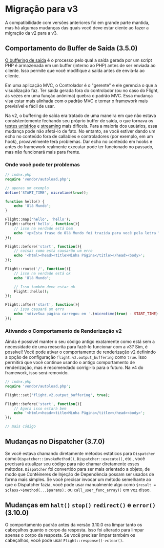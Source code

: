 # Migração para v3

A compatibilidade com versões anteriores foi em grande parte mantida, mas há algumas mudanças das quais você deve estar ciente ao fazer a migração da v2 para a v3.

## Comportamento do Buffer de Saída (3.5.0)

[O buffering de saída](https://stackoverflow.com/questions/2832010/what-is-output-buffering-in-php) é o processo pelo qual a saída gerada por um script PHP é armazenada em um buffer (interno ao PHP) antes de ser enviada ao cliente. Isso permite que você modifique a saída antes de enviá-la ao cliente.

Em uma aplicação MVC, o Controlador é o "gerente" e ele gerencia o que a visualização faz. Ter saída gerada fora do controlador (ou no caso do Flight, às vezes em uma função anônima) quebra o padrão MVC. Essa mudança visa estar mais alinhada com o padrão MVC e tornar o framework mais previsível e fácil de usar.

Na v2, o buffering de saída era tratado de uma maneira em que não estava consistentemente fechando seu próprio buffer de saída, o que tornava os [testes unitários](https://github.com/flightphp/core/pull/545/files#diff-eb93da0a3473574fba94c3c4160ce68e20028e30b267875ab0792ade0b0539a0R42) e [streaming](https://github.com/flightphp/core/issues/413) mais difíceis. Para a maioria dos usuários, essa mudança pode não afetá-lo de fato. No entanto, se você estiver dando um echo no conteúdo fora de callables e controladores (por exemplo, em um hook), provavelmente terá problemas. Dar echo no conteúdo em hooks e antes do framework realmente executar pode ter funcionado no passado, mas não funcionará mais para frente.

### Onde você pode ter problemas
```php
// index.php
require 'vendor/autoload.php';

// apenas um exemplo
define('START_TIME', microtime(true));

function hello() {
	echo 'Olá Mundo';
}

Flight::map('hello', 'hello');
Flight::after('hello', function(){
	// isso na verdade está bem
	echo '<p>Esta frase de Olá Mundo foi trazida para você pela letra "H"</p>';
});

Flight::before('start', function(){
	// coisas como esta causarão um erro
	echo '<html><head><title>Minha Página</title></head><body>';
});

Flight::route('/', function(){
	// isso na verdade está ok
	echo 'Olá Mundo';

	// Isso também deve estar ok
	Flight::hello();
});

Flight::after('start', function(){
	// isso causará um erro
	echo '<div>Sua página carregou em '.(microtime(true) - START_TIME).' segundos</div></body></html>';
});
```

### Ativando o Comportamento de Renderização v2

Ainda é possível manter o seu código antigo exatamente como está sem a necessidade de uma reescrita para fazê-lo funcionar com a v3? Sim, é possível! Você pode ativar o comportamento de renderização v2 definindo a opção de configuração `flight.v2.output_buffering` como `true`. Isso permitirá que você continue usando o antigo comportamento de renderização, mas é recomendado corrigi-lo para o futuro. Na v4 do framework, isso será removido.

```php
// index.php
require 'vendor/autoload.php';

Flight::set('flight.v2.output_buffering', true);

Flight::before('start', function(){
	// Agora isso estará bem
	echo '<html><head><title>Minha Página</title></head><body>';
});

// mais código 
```

## Mudanças no Dispatcher (3.7.0)

Se você estava chamando diretamente métodos estáticos para `Dispatcher` como `Dispatcher::invokeMethod()`, `Dispatcher::execute()`, etc., você precisará atualizar seu código para não chamar diretamente esses métodos. `Dispatcher` foi convertido para ser mais orientado a objeto, de modo que Contêineres de Injeção de Dependência possam ser usados de forma mais simples. Se você precisar invocar um método semelhante ao que o Dispatcher fazia, você pode usar manualmente algo como `$result = $class->$method(...$params);` ou `call_user_func_array()` em vez disso.

## Mudanças em `halt()` `stop()` `redirect()` e `error()` (3.10.0)

O comportamento padrão antes da versão 3.10.0 era limpar tanto os cabeçalhos quanto o corpo da resposta. Isso foi alterado para limpar apenas o corpo da resposta. Se você precisar limpar também os cabeçalhos, você pode usar `Flight::response()->clear()`.